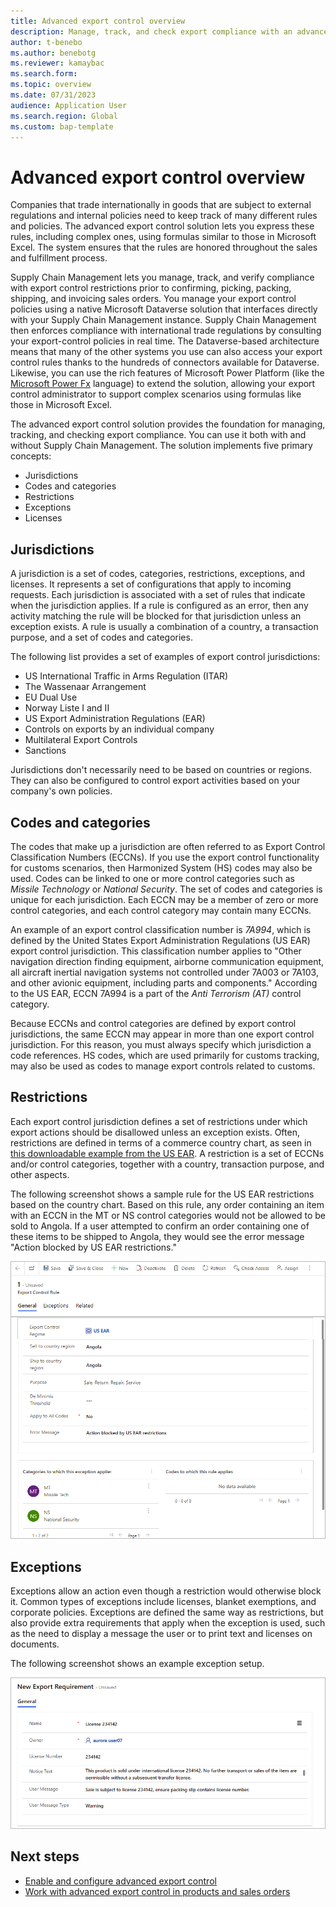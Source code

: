 ```yaml
---
title: Advanced export control overview
description: Manage, track, and check export compliance with an advanced export control solution that implements five primary concepts (jurisdictions, codes and categories, restrictions, exceptions, and licenses).
author: t-benebo
ms.author: benebotg
ms.reviewer: kamaybac
ms.search.form:
ms.topic: overview
ms.date: 07/31/2023
audience: Application User
ms.search.region: Global
ms.custom: bap-template
---
```


# Advanced export control overview

Companies that trade internationally in goods that are subject to external regulations and internal policies need to keep track of many different rules and policies. The advanced export control solution lets you express these rules, including complex ones, using formulas similar to those in Microsoft Excel. The system ensures that the rules are honored throughout the sales and fulfillment process.

Supply Chain Management lets you manage, track, and verify compliance with export control restrictions prior to confirming, picking, packing, shipping, and invoicing sales orders. You manage your export control policies using a native Microsoft Dataverse solution that interfaces directly with your Supply Chain Management instance. Supply Chain Management then enforces compliance with international trade regulations by consulting your export-control policies in real time. The Dataverse-based architecture means that many of the other systems you use can also access your export control rules thanks to the hundreds of connectors available for Dataverse.  Likewise, you can use the rich features of Microsoft Power Platform (like the [Microsoft Power Fx](/power-platform/power-fx/overview) language) to extend the solution, allowing your export control administrator to support complex scenarios using formulas like those in Microsoft Excel.

The advanced export control solution provides the foundation for managing, tracking, and checking export compliance. You can use it both with and without Supply Chain Management. The solution implements five primary concepts:

- Jurisdictions
- Codes and categories
- Restrictions
- Exceptions
- Licenses

## Jurisdictions

A jurisdiction is a set of codes, categories, restrictions, exceptions, and licenses. It represents a set of configurations that apply to incoming requests. Each jurisdiction is associated with a set of rules that indicate when the jurisdiction applies. If a rule is configured as an error, then any activity matching the rule will be blocked for that jurisdiction unless an exception exists. A rule is usually a combination of a country, a transaction purpose, and a set of codes and categories.

The following list provides a set of examples of export control jurisdictions:

- US International Traffic in Arms Regulation (ITAR)
- The Wassenaar Arrangement
- EU Dual Use
- Norway Liste I and II
- US Export Administration Regulations (EAR)
- Controls on exports by an individual company
- Multilateral Export Controls
- Sanctions

Jurisdictions don't necessarily need to be based on countries or regions. They can also be configured to control export activities based on your company's own policies.

## Codes and categories

The codes that make up a jurisdiction are often referred to as Export Control Classification Numbers (ECCNs). If you use the export control functionality for customs scenarios, then Harmonized System (HS) codes may also be used. Codes can be linked to one or more control categories such as *Missile Technology* or *National Security*. The set of codes and categories is unique for each jurisdiction. Each ECCN may be a member of zero or more control categories, and each control category may contain many ECCNs.

An example of an export control classification number is *7A994*, which is defined by the United States Export Administration Regulations (US EAR) export control jurisdiction. This classification number applies to "Other navigation direction finding equipment, airborne communication equipment, all aircraft inertial navigation systems not controlled under 7A003 or 7A103, and other avionic equipment, including parts and components." According to the US EAR, ECCN 7A994 is a part of the *Anti Terrorism (AT)* control category.

Because ECCNs and control categories are defined by export control jurisdictions, the same ECCN may appear in more than one export control jurisdiction. For this reason, you must always specify which jurisdiction a code references. HS codes, which are used primarily for customs tracking, may also be used as codes to manage export controls related to customs.

## Restrictions

Each export control jurisdiction defines a set of restrictions under which export actions should be disallowed unless an exception exists. Often, restrictions are defined in terms of a commerce country chart, as seen in [this downloadable example from the US EAR](https://www.bis.doc.gov/index.php/documents/regulations-docs/2253-supplement-no-1-to-part-738-commerce-country-chart/file). A restriction is a set of ECCNs and/or control categories, together with a country, transaction purpose, and other aspects.

The following screenshot shows a sample rule for the US EAR restrictions based on the country chart. Based on this rule, any order containing an item with an ECCN in the MT or NS control categories would not be allowed to be sold to Angola. If a user attempted to confirm an order containing one of these items to be shipped to Angola, they would see the error message "Action blocked by US EAR restrictions."

[<img src="media/export-control-restriction.png" alt="Example rule for the US EAR restrictions." title="Example rule for the US EAR restrictions" width="720" />](media/export-control-restriction.png#lightbox)

## Exceptions

Exceptions allow an action even though a restriction would otherwise block it. Common types of exceptions include licenses, blanket exemptions, and corporate policies. Exceptions are defined the same way as restrictions, but also provide extra requirements that apply when the exception is used, such as the need to display a message the user or to print text and licenses on documents.

The following screenshot shows an example exception setup.

[<img src="media/export-control-exception.png" alt="Example of an exception." title="Example of an exception" width="720" />](media/export-control-exception.png#lightbox)

<!-- KFM: Seems like we are missing a description of *licenses*? 

## Licenses

** Description needed **

-->

## Next steps

- [Enable and configure advanced export control](export-control-configure.md)
- [Work with advanced export control in products and sales orders](export-control-use.md)

